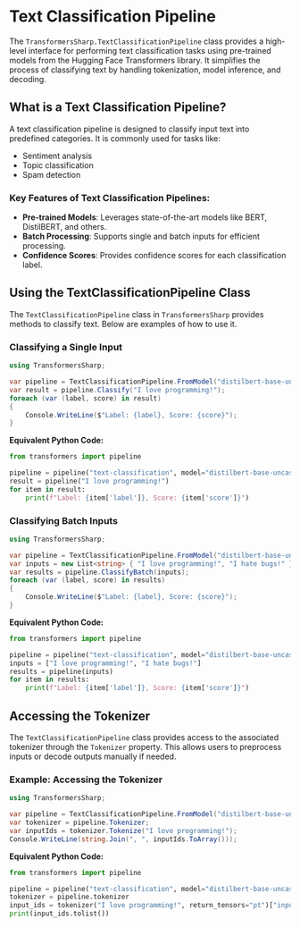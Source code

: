# Text Classification Pipeline

The `TransformersSharp.TextClassificationPipeline` class provides a high-level interface for performing text classification tasks using pre-trained models from the Hugging Face Transformers library. It simplifies the process of classifying text by handling tokenization, model inference, and decoding.

## What is a Text Classification Pipeline?

A text classification pipeline is designed to classify input text into predefined categories. It is commonly used for tasks like:

- Sentiment analysis
- Topic classification
- Spam detection

### Key Features of Text Classification Pipelines:

- **Pre-trained Models**: Leverages state-of-the-art models like BERT, DistilBERT, and others.
- **Batch Processing**: Supports single and batch inputs for efficient processing.
- **Confidence Scores**: Provides confidence scores for each classification label.

## Using the TextClassificationPipeline Class

The `TextClassificationPipeline` class in `TransformersSharp` provides methods to classify text. Below are examples of how to use it.

### Classifying a Single Input

```csharp
using TransformersSharp;

var pipeline = TextClassificationPipeline.FromModel("distilbert-base-uncased-finetuned-sst-2-english");
var result = pipeline.Classify("I love programming!");
foreach (var (label, score) in result)
{
    Console.WriteLine($"Label: {label}, Score: {score}");
}
```

**Equivalent Python Code:**

```python
from transformers import pipeline

pipeline = pipeline("text-classification", model="distilbert-base-uncased-finetuned-sst-2-english")
result = pipeline("I love programming!")
for item in result:
    print(f"Label: {item['label']}, Score: {item['score']}")
```

### Classifying Batch Inputs

```csharp
using TransformersSharp;

var pipeline = TextClassificationPipeline.FromModel("distilbert-base-uncased-finetuned-sst-2-english");
var inputs = new List<string> { "I love programming!", "I hate bugs!" };
var results = pipeline.ClassifyBatch(inputs);
foreach (var (label, score) in results)
{
    Console.WriteLine($"Label: {label}, Score: {score}");
}
```

**Equivalent Python Code:**

```python
from transformers import pipeline

pipeline = pipeline("text-classification", model="distilbert-base-uncased-finetuned-sst-2-english")
inputs = ["I love programming!", "I hate bugs!"]
results = pipeline(inputs)
for item in results:
    print(f"Label: {item['label']}, Score: {item['score']}")
```

## Accessing the Tokenizer

The `TextClassificationPipeline` class provides access to the associated tokenizer through the `Tokenizer` property. This allows users to preprocess inputs or decode outputs manually if needed.

### Example: Accessing the Tokenizer

```csharp
using TransformersSharp;

var pipeline = TextClassificationPipeline.FromModel("distilbert-base-uncased-finetuned-sst-2-english");
var tokenizer = pipeline.Tokenizer;
var inputIds = tokenizer.Tokenize("I love programming!");
Console.WriteLine(string.Join(", ", inputIds.ToArray()));
```

**Equivalent Python Code:**

```python
from transformers import pipeline

pipeline = pipeline("text-classification", model="distilbert-base-uncased-finetuned-sst-2-english")
tokenizer = pipeline.tokenizer
input_ids = tokenizer("I love programming!", return_tensors="pt")["input_ids"]
print(input_ids.tolist())
```
